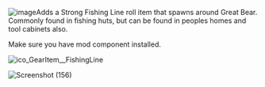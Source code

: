![image](https://github.com/user-attachments/assets/8c9ee59e-9a5b-4872-8b9d-6cea94fa322f)Adds a Strong Fishing Line roll item that spawns around Great Bear. Commonly found in fishing huts, but can be found in peoples homes and tool cabinets also.

Make sure you have mod component installed.


![ico_GearItem__FishingLine](https://github.com/user-attachments/assets/f0975897-2196-4770-8f14-317a1cb649bf)

![Screenshot (156)](https://github.com/user-attachments/assets/97d83ef1-a57d-420a-961e-4e23de9de898)
